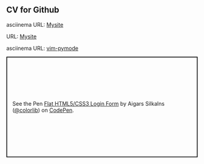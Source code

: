 ## CV for Github

asciinema URL: [Mysite](https://asciinema.org/a/SjSHKU6FzCrbk3xICiP1y7SGj)

URL: [Mysite](https://chris4dim.github.io/mysite/)

asciinema URL: [vim-pymode](https://asciinema.org/a/SsS37083fyhvO3iKRHHXzX5f6)



<p class="codepen" data-height="265" data-theme-id="light" data-default-tab="css,result" data-user="colorlib" data-slug-hash="rxddKy" style="height: 265px; box-sizing: border-box; display: flex; align-items: center; justify-content: center; border: 2px solid; margin: 1em 0; padding: 1em;" data-pen-title="Flat HTML5/CSS3 Login Form">
  <span>See the Pen <a href="https://codepen.io/colorlib/pen/rxddKy">
  Flat HTML5/CSS3 Login Form</a> by Aigars Silkalns (<a href="https://codepen.io/colorlib">@colorlib</a>)
  on <a href="https://codepen.io">CodePen</a>.</span>
</p>
<script async src="https://static.codepen.io/assets/embed/ei.js"></script>
